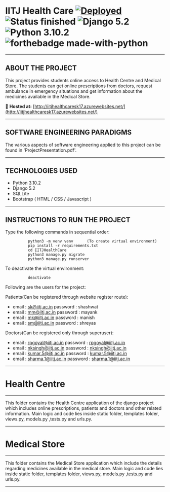 # IITJ Health Care [![Deployed](https://img.shields.io/badge/Hosted_on-Azure-blue?logo=windows)](http://iitjhealthcaresk17.azurewebsites.net/) ![Status finished](https://img.shields.io/badge/Status-finished-2eb3c1.svg) ![Django 5.2](https://img.shields.io/badge/Django-5.2-green.svg) ![Python 3.10.2](https://img.shields.io/badge/Python-3.10.2-blue.svg) ![forthebadge made-with-python](http://ForTheBadge.com/images/badges/made-with-python.svg)
----------------------------
ABOUT THE PROJECT
----------------------------
This project provides students online access to Health Centre and Medical Store.
The students can get online prescriptions from doctors, request ambulance in
emergency situations and get information about the medicines available in the
Medical Store.

🚀 **Hosted at:** [http://iitjhealthcaresk17.azurewebsites.net/](http://iitjhealthcaresk17.azurewebsites.net/)

----------------------------
SOFTWARE ENGINEERING PARADIGMS
----------------------------

The various aspects of software engineering applied to this project can be found
in 'ProjectPresentation.pdf'.

----------------------------
TECHNOLOGIES USED
----------------------------

- Python 3.10.2
- Django 5.2
- SQLLite
- Bootstrap ( HTML / CSS / Javascript )

----------------------------
INSTRUCTIONS TO RUN THE PROJECT
----------------------------

Type the following commands in sequential order:

              python3 -m venv venv      (To create virtual environment)
              pip install -r requirements.txt
              cd IITJHealthCare
              python3 manage.py migrate
              python3 manage.py runserver  

To deactivate the virtual environment:

              deactivate               

Following are the users for the project:

Patients(Can be registered through website register route):

- email : sk@iitj.ac.in         password : shashwat
- email : mm@iitj.ac.in         password : mayank
- email : mk@iitj.ac.in         password : manish
- email : sm@iitj.ac.in         password : shreyas

Doctors(Can be registered only through superuser):

- email : rpgoyal@iitj.ac.in    password : rpgoyal@iitj.ac.in
- email : nksingh@iitj.ac.in    password : nksingh@iitj.ac.in
- email : kumar.5@iitj.ac.in    password : kumar.5@iitj.ac.in
- email : sharma.1@iitj.ac.in   password : sharma.1@iitj.ac.in

----------------------------
# Health Centre
----------------------------

This folder contains the Health Centre application of the django project which includes online prescriptions, patients and doctors and other related
information. Main logic and code lies inside static folder, templates folder,
views.py, models.py ,tests.py and urls.py.

----------------------------
# Medical Store
----------------------------

This folder contains the Medical Store application which include the details
regarding medicines available in the medical store. Main logic and code lies
inside static folder, templates folder, views.py, models.py ,tests.py and
urls.py.

----------------------------

